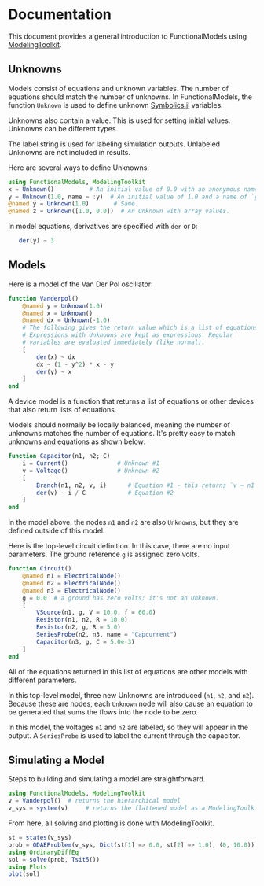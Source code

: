 # Documentation

This document provides a general introduction to FunctionalModels using [ModelingToolkit](https://mtk.sciml.ai/dev/).

## Unknowns

Models consist of equations and unknown variables. The number of
equations should match the number of unknowns. In FunctionalModels, the function
`Unknown` is used to define unknown 
[Symbolics.jl](https://symbolics.juliasymbolics.org/dev/manual/variables/) variables. 

Unknowns also contain a value. This is used for setting initial
values. Unknowns can be different types. 

The label string is used for labeling simulation outputs. Unlabeled
Unknowns are not included in results.

Here are several ways to define Unknowns:

```julia
using FunctionalModels, ModelingToolkit
x = Unknown()          # An initial value of 0.0 with an anonymous name.
y = Unknown(1.0, name = :y)  # An initial value of 1.0 and a name of `y`.
@named y = Unknown(1.0)       # Same.
@named z = Unknown([1.0, 0.0])  # An Unknown with array values.
```


In model equations, derivatives are specified with `der` or `D`:

```julia
   der(y) ~ 3
```

## Models

Here is a model of the Van Der Pol oscillator:

```julia
function Vanderpol()
    @named y = Unknown(1.0)   
    @named x = Unknown()       
    @named dx = Unknown(-1.0)  
    # The following gives the return value which is a list of equations.
    # Expressions with Unknowns are kept as expressions. Regular
    # variables are evaluated immediately (like normal).
    [
        der(x) ~ dx
        dx ~ (1 - y^2) * x - y
        der(y) ~ x
    ]
end
```

A device model is a function that returns a list of equations or other
devices that also return lists of equations. 

Models should normally be locally balanced, meaning the number of
unknowns matches the number of equations. It's pretty easy to match
unknowns and equations as shown below:

```julia
function Capacitor(n1, n2; C) 
    i = Current()              # Unknown #1
    v = Voltage()              # Unknown #2
    [
        Branch(n1, n2, v, i)      # Equation #1 - this returns `v ~ n1 - n2`
        der(v) ~ i / C            # Equation #2
    ]
end
```

In the model above, the nodes `n1` and `n2` are also `Unknowns`, but they
are defined outside of this model.

Here is the top-level circuit definition. In this case, there are no
input parameters. The ground reference `g` is assigned zero volts.

```julia
function Circuit()
    @named n1 = ElectricalNode()
    @named n2 = ElectricalNode()
    @named n3 = ElectricalNode()
    g = 0.0  # a ground has zero volts; it's not an Unknown.
    [
        VSource(n1, g, V = 10.0, f = 60.0)
        Resistor(n1, n2, R = 10.0)
        Resistor(n2, g, R = 5.0)
        SeriesProbe(n2, n3, name = "Capcurrent")
        Capacitor(n3, g, C = 5.0e-3)
    ]
end
```

All of the equations returned in this list of equations are other
models with different parameters.

In this top-level model, three new Unknowns are introduced (`n1`, `n2`,
and `n2`). Because these are nodes, each `Unknown` node will also cause an
equation to be generated that sums the flows into the node to be zero.

In this model, the voltages `n1` and `n2` are labeled, so they will
appear in the output. A `SeriesProbe` is used to label the current
through the capacitor.


## Simulating a Model

Steps to building and simulating a model are straightforward.

```julia
using FunctionalModels, ModelingToolkit
v = Vanderpol()  # returns the hierarchical model
v_sys = system(v)     # returns the flattened model as a ModelingToolkit.ODEProblem
```

From here, all solving and plotting is done with ModelingToolkit.

```julia
st = states(v_sys)
prob = ODAEProblem(v_sys, Dict(st[1] => 0.0, st[2] => 1.0), (0, 10.0))
using OrdinaryDiffEq
sol = solve(prob, Tsit5())
using Plots
plot(sol)
```
